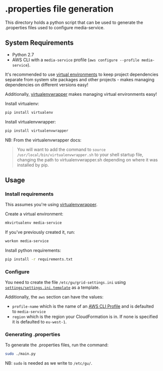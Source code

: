 # .properties file generation

This directory holds a python script that can be used to generate the .properties files used to configure media-service.

## System Requirements

  * Python 2.7
  * AWS CLI with a `media-service` profile (`aws configure --profile media-service`).

It's recommended to use [virtual environments](http://docs.python-guide.org/en/latest/dev/virtualenvs/) to keep project dependencies separate from system site packages and other
projects - makes managing dependencies on different versions easy!

Additionally, [virtualenvwrapper](https://virtualenvwrapper.readthedocs.org/en/latest/) makes managing virtual environments easy!

Install virtualenv:

```sh
pip install virtualenv
```

Install virtualenvwrapper:

```sh
pip install virtualenvwrapper
```

NB: From the virtualenvwrapper docs:

> You will want to add the command to `source /usr/local/bin/virtualenvwrapper.sh` to your shell startup file, changing the path to virtualenvwrapper.sh depending on where it was installed by pip.

## Usage

### Install requirements

This assumes you're using [virtualenvwrapper](https://virtualenvwrapper.readthedocs.org/en/latest/).

Create a virtual environment:

```sh
mkvirtualenv media-service
```

If you've previously created it, run:

```sh
workon media-service
```

Install python requirements:

```sh
pip install -r requirements.txt
```

### Configure

You need to create the file `/etc/gu/grid-settings.ini` using [`settings/settings.ini.template`](./settings/settings.ini.template) as a template.

Additionally, the `aws` section can have the values:
 * `profile-name` which is the name of an [AWS CLI Profile](http://docs.aws.amazon.com/cli/latest/userguide/cli-chap-getting-started.html) and is defaulted to `media-service`
 * `region` which is the region your CloudFormation is in. If none is specified it is defaulted to `eu-west-1`.


### Generating .properties
To generate the .properties files, run the command:

```sh
sudo ./main.py
```

NB: `sudo` is needed as we write to `/etc/gu/`.

